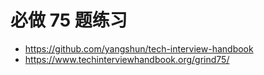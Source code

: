 # 必做 75 题练习

- https://github.com/yangshun/tech-interview-handbook
- https://www.techinterviewhandbook.org/grind75/